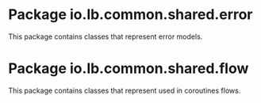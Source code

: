 # Package io.lb.common.shared.error
This package contains classes that represent error models.

# Package io.lb.common.shared.flow
This package contains classes that represent used in coroutines flows.
